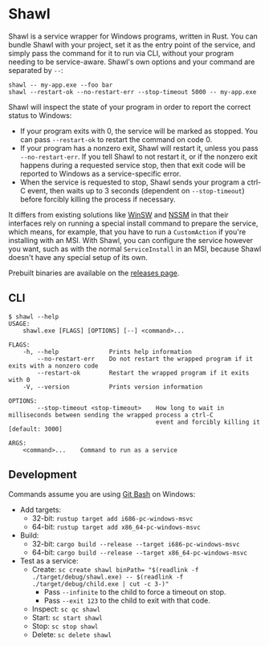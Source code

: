 # Shawl

Shawl is a service wrapper for Windows programs, written in Rust. You can
bundle Shawl with your project, set it as the entry point of the service, and
simply pass the command for it to run via CLI, without your program needing to
be service-aware. Shawl's own options and your command are separated by `--`:

```
shawl -- my-app.exe --foo bar
shawl --restart-ok --no-restart-err --stop-timeout 5000 -- my-app.exe
```

Shawl will inspect the state of your program in order to report the correct
status to Windows:

* If your program exits with 0, the service will be marked as stopped.
  You can pass `--restart-ok` to restart the command on code 0.
* If your program has a nonzero exit, Shawl will restart it, unless you pass
  `--no-restart-err`. If you tell Shawl to not restart it, or if the nonzero
  exit happens during a requested service stop, then that exit code will be
  reported to Windows as a service-specific error.
* When the service is requested to stop, Shawl sends your program a ctrl-C
  event, then waits up to 3 seconds (dependent on `--stop-timeout`) before
  forcibly killing the process if necessary.

It differs from existing solutions like [WinSW](https://github.com/kohsuke/winsw)
and [NSSM](https://nssm.cc) in that their interfaces rely on running a special
install command to prepare the service, which means, for example, that you have
to run a `CustomAction` if you're installing with an MSI. With Shawl, you can
configure the service however you want, such as with the normal `ServiceInstall`
in an MSI, because Shawl doesn't have any special setup of its own.

Prebuilt binaries are available on the
[releases page](https://github.com/mtkennerly/shawl/releases).

## CLI

```console
$ shawl --help
USAGE:
    shawl.exe [FLAGS] [OPTIONS] [--] <command>...

FLAGS:
    -h, --help              Prints help information
        --no-restart-err    Do not restart the wrapped program if it exits with a nonzero code
        --restart-ok        Restart the wrapped program if it exits with 0
    -V, --version           Prints version information

OPTIONS:
        --stop-timeout <stop-timeout>    How long to wait in milliseconds between sending the wrapped process a ctrl-C
                                         event and forcibly killing it [default: 3000]

ARGS:
    <command>...    Command to run as a service
```

## Development

Commands assume you are using [Git Bash](https://git-scm.com) on Windows:

* Add targets:
  * 32-bit: `rustup target add i686-pc-windows-msvc`
  * 64-bit: `rustup target add x86_64-pc-windows-msvc`
* Build:
  * 32-bit: `cargo build --release --target i686-pc-windows-msvc`
  * 64-bit: `cargo build --release --target x86_64-pc-windows-msvc`
* Test as a service:
  * Create: `sc create shawl binPath= "$(readlink -f ./target/debug/shawl.exe) -- $(readlink -f ./target/debug/child.exe | cut -c 3-)"`
    * Pass `--infinite` to the child to force a timeout on stop.
    * Pass `--exit 123` to the child to exit with that code.
  * Inspect: `sc qc shawl`
  * Start: `sc start shawl`
  * Stop: `sc stop shawl`
  * Delete: `sc delete shawl`
